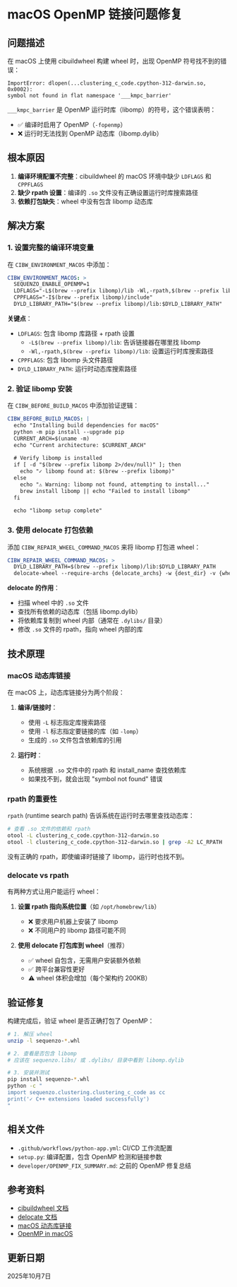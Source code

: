 # macOS OpenMP 链接问题修复

## 问题描述

在 macOS 上使用 cibuildwheel 构建 wheel 时，出现 OpenMP 符号找不到的错误：

```
ImportError: dlopen(...clustering_c_code.cpython-312-darwin.so, 0x0002): 
symbol not found in flat namespace '___kmpc_barrier'
```

`___kmpc_barrier` 是 OpenMP 运行时库（libomp）的符号，这个错误表明：
- ✅ 编译时启用了 OpenMP（`-fopenmp`）
- ❌ 运行时无法找到 OpenMP 动态库（libomp.dylib）

## 根本原因

1. **编译环境配置不完整**：cibuildwheel 的 macOS 环境中缺少 `LDFLAGS` 和 `CPPFLAGS`
2. **缺少 rpath 设置**：编译的 `.so` 文件没有正确设置运行时库搜索路径
3. **依赖打包缺失**：wheel 中没有包含 libomp 动态库

## 解决方案

### 1. 设置完整的编译环境变量

在 `CIBW_ENVIRONMENT_MACOS` 中添加：

```yaml
CIBW_ENVIRONMENT_MACOS: >
  SEQUENZO_ENABLE_OPENMP=1
  LDFLAGS="-L$(brew --prefix libomp)/lib -Wl,-rpath,$(brew --prefix libomp)/lib"
  CPPFLAGS="-I$(brew --prefix libomp)/include"
  DYLD_LIBRARY_PATH="$(brew --prefix libomp)/lib:$DYLD_LIBRARY_PATH"
```

**关键点**：
- `LDFLAGS`: 包含 libomp 库路径 + rpath 设置
  - `-L$(brew --prefix libomp)/lib`: 告诉链接器在哪里找 libomp
  - `-Wl,-rpath,$(brew --prefix libomp)/lib`: 设置运行时库搜索路径
- `CPPFLAGS`: 包含 libomp 头文件路径
- `DYLD_LIBRARY_PATH`: 运行时动态库搜索路径

### 2. 验证 libomp 安装

在 `CIBW_BEFORE_BUILD_MACOS` 中添加验证逻辑：

```yaml
CIBW_BEFORE_BUILD_MACOS: |
  echo "Installing build dependencies for macOS"
  python -m pip install --upgrade pip
  CURRENT_ARCH=$(uname -m)
  echo "Current architecture: $CURRENT_ARCH"
  
  # Verify libomp is installed
  if [ -d "$(brew --prefix libomp 2>/dev/null)" ]; then
    echo "✓ libomp found at: $(brew --prefix libomp)"
  else
    echo "⚠ Warning: libomp not found, attempting to install..."
    brew install libomp || echo "Failed to install libomp"
  fi
  
  echo "libomp setup complete"
```

### 3. 使用 delocate 打包依赖

添加 `CIBW_REPAIR_WHEEL_COMMAND_MACOS` 来将 libomp 打包进 wheel：

```yaml
CIBW_REPAIR_WHEEL_COMMAND_MACOS: >
  DYLD_LIBRARY_PATH=$(brew --prefix libomp)/lib:$DYLD_LIBRARY_PATH
  delocate-wheel --require-archs {delocate_archs} -w {dest_dir} -v {wheel}
```

**delocate 的作用**：
- 扫描 wheel 中的 `.so` 文件
- 查找所有依赖的动态库（包括 libomp.dylib）
- 将依赖库复制到 wheel 内部（通常在 `.dylibs/` 目录）
- 修改 `.so` 文件的 rpath，指向 wheel 内部的库

## 技术原理

### macOS 动态库链接

在 macOS 上，动态库链接分为两个阶段：

1. **编译/链接时**：
   - 使用 `-L` 标志指定库搜索路径
   - 使用 `-l` 标志指定要链接的库（如 `-lomp`）
   - 生成的 `.so` 文件包含依赖库的引用

2. **运行时**：
   - 系统根据 `.so` 文件中的 rpath 和 install_name 查找依赖库
   - 如果找不到，就会出现 "symbol not found" 错误

### rpath 的重要性

`rpath` (runtime search path) 告诉系统在运行时去哪里查找动态库：

```bash
# 查看 .so 文件的依赖和 rpath
otool -L clustering_c_code.cpython-312-darwin.so
otool -l clustering_c_code.cpython-312-darwin.so | grep -A2 LC_RPATH
```

没有正确的 rpath，即使编译时链接了 libomp，运行时也找不到。

### delocate vs rpath

有两种方式让用户能运行 wheel：

1. **设置 rpath 指向系统位置**（如 `/opt/homebrew/lib`）
   - ❌ 要求用户机器上安装了 libomp
   - ❌ 不同用户的 libomp 路径可能不同
   
2. **使用 delocate 打包库到 wheel**（推荐）
   - ✅ wheel 自包含，无需用户安装额外依赖
   - ✅ 跨平台兼容性更好
   - ⚠ wheel 体积会增加（每个架构约 200KB）

## 验证修复

构建完成后，验证 wheel 是否正确打包了 OpenMP：

```bash
# 1. 解压 wheel
unzip -l sequenzo-*.whl

# 2. 查看是否包含 libomp
# 应该在 sequenzo.libs/ 或 .dylibs/ 目录中看到 libomp.dylib

# 3. 安装并测试
pip install sequenzo-*.whl
python -c "
import sequenzo.clustering.clustering_c_code as cc
print('✓ C++ extensions loaded successfully')
"
```

## 相关文件

- `.github/workflows/python-app.yml`: CI/CD 工作流配置
- `setup.py`: 编译配置，包含 OpenMP 检测和链接参数
- `developer/OPENMP_FIX_SUMMARY.md`: 之前的 OpenMP 修复总结

## 参考资料

- [cibuildwheel 文档](https://cibuildwheel.readthedocs.io/)
- [delocate 文档](https://github.com/matthew-brett/delocate)
- [macOS 动态库链接](https://developer.apple.com/library/archive/documentation/DeveloperTools/Conceptual/DynamicLibraries/)
- [OpenMP in macOS](https://mac.r-project.org/openmp/)

## 更新日期

2025年10月7日

